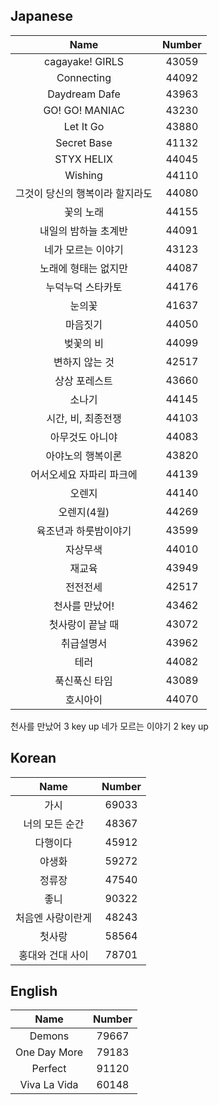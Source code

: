 ## Japanese

|Name | Number |
| :---: | :---: |
|cagayake! GIRLS|43059|
|Connecting |44092 |
|Daydream Dafe |43963|
|GO! GO! MANIAC | 43230 |
|Let It Go |43880|
|Secret Base | 41132|
|STYX HELIX|44045|
|Wishing| 44110|
|그것이 당신의 행복이라 할지라도|44080|
|꽃의 노래| 44155|
|내일의 밤하늘 초계반 | 44091|
|네가 모르는 이야기 | 43123|
|노래에 형태는 없지만 | 44087|
|누덕누덕 스타카토| 44176|
|눈의꽃 | 41637|
|마음짓기 | 44050 |
|벚꽃의 비 | 44099 |
|변하지 않는 것 | 42517|
|상상 포레스트 |43660|
|소나기 | 44145|
|시간, 비, 최종전쟁 | 44103|
|아무것도 아니야 | 44083|
|아야노의 행복이론|43820|
|어서오세요 자파리 파크에 | 44139 |
|오렌지 | 44140|
|오렌지(4월) | 44269|
|육조년과 하룻밤이야기 |43599 |
|자상무색 | 44010|
|재교육 | 43949|
|전전전세 | 42517 |
|천사를 만났어! | 43462 |
|첫사랑이 끝날 때 | 43072|
|취급설명서 | 43962|
|테러 |44082|
|푹신푹신 타임|43089|
|호시아이|44070|

천사를 만났어 3 key up
네가 모르는 이야기 2 key up

## Korean

|Name |Number|
| :---: | :---: |
|가시|69033|
|너의 모든 순간|48367|
|다행이다 | 45912|
|야생화 |59272|
|정류장 | 47540 |
|좋니|90322|
|처음엔 사랑이란게|48243|
|첫사랑|58564|
|홍대와 건대 사이 | 78701 |


## English

|Name | Number|
| :---: | :---: |
|Demons |79667 |
|One Day More |79183|
|Perfect|91120 |
|Viva La Vida | 60148 |
